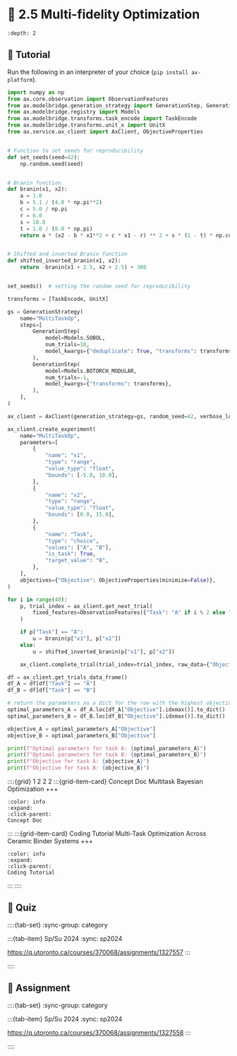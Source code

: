 # 🧩 2.5 Multi-fidelity Optimization

```{contents}
:depth: 2
```

## 🔰 Tutorial

Run the following in an interpreter of your choice (`pip install ax-platform`).

```python
import numpy as np
from ax.core.observation import ObservationFeatures
from ax.modelbridge.generation_strategy import GenerationStep, GenerationStrategy
from ax.modelbridge.registry import Models
from ax.modelbridge.transforms.task_encode import TaskEncode
from ax.modelbridge.transforms.unit_x import UnitX
from ax.service.ax_client import AxClient, ObjectiveProperties


# Function to set seeds for reproducibility
def set_seeds(seed=42):
    np.random.seed(seed)


# Branin function
def branin(x1, x2):
    a = 1.0
    b = 5.1 / (4.0 * np.pi**2)
    c = 5.0 / np.pi
    r = 6.0
    s = 10.0
    t = 1.0 / (8.0 * np.pi)
    return a * (x2 - b * x1**2 + c * x1 - r) ** 2 + s * (1 - t) * np.cos(x1) + s


# Shifted and inverted Branin function
def shifted_inverted_branin(x1, x2):
    return -branin(x1 + 2.5, x2 + 2.5) + 300


set_seeds()  # setting the random seed for reproducibility

transforms = [TaskEncode, UnitX]

gs = GenerationStrategy(
    name="MultiTaskOp",
    steps=[
        GenerationStep(
            model=Models.SOBOL,
            num_trials=10,
            model_kwargs={"deduplicate": True, "transforms": transforms},
        ),
        GenerationStep(
            model=Models.BOTORCH_MODULAR,
            num_trials=-1,
            model_kwargs={"transforms": transforms},
        ),
    ],
)

ax_client = AxClient(generation_strategy=gs, random_seed=42, verbose_logging=False)

ax_client.create_experiment(
    name="MultiTaskOp",
    parameters=[
        {
            "name": "x1",
            "type": "range",
            "value_type": "float",
            "bounds": [-5.0, 10.0],
        },
        {
            "name": "x2",
            "type": "range",
            "value_type": "float",
            "bounds": [0.0, 15.0],
        },
        {
            "name": "Task",
            "type": "choice",
            "values": ["A", "B"],
            "is_task": True,
            "target_value": "B",
        },
    ],
    objectives={"Objective": ObjectiveProperties(minimize=False)},
)

for i in range(40):
    p, trial_index = ax_client.get_next_trial(
        fixed_features=ObservationFeatures({"Task": "A" if i % 2 else "B"})
    )

    if p["Task"] == "A":
        u = branin(p["x1"], p["x2"])
    else:
        u = shifted_inverted_branin(p["x1"], p["x2"])

    ax_client.complete_trial(trial_index=trial_index, raw_data={"Objective": u})

df = ax_client.get_trials_data_frame()
df_A = df[df["Task"] == "A"]
df_B = df[df["Task"] == "B"]

# return the parameters as a dict for the row with the highest objective value
optimal_parameters_A = df_A.loc[df_A["Objective"].idxmax()].to_dict()
optimal_parameters_B = df_B.loc[df_B["Objective"].idxmax()].to_dict()

objective_A = optimal_parameters_A["Objective"]
objective_B = optimal_parameters_B["Objective"]

print(f"Optimal parameters for task A: {optimal_parameters_A}")
print(f"Optimal parameters for task B: {optimal_parameters_B}")
print(f"Objective for task A: {objective_A}")
print(f"Objective for task B: {objective_B}")
```

::::{grid} 1 2 2 2
:::{grid-item-card} Concept Doc
Multitask Bayesian Optimization
+++
```{button-link} https://honegumi.readthedocs.io/en/latest/curriculum/concepts/multitask/multitask.html
:color: info
:expand:
:click-parent:
Concept Doc
```
:::
:::{grid-item-card} Coding Tutorial
Multi-Task Optimization Across Ceramic Binder Systems
+++
```{button-link} https://honegumi.readthedocs.io/en/latest/curriculum/tutorials/multitask/multitask.html
:color: info
:expand:
:click-parent:
Coding Tutorial
```
:::
::::

## 🚀 Quiz

::::{tab-set}
:sync-group: category

:::{tab-item} Sp/Su 2024
:sync: sp2024

https://q.utoronto.ca/courses/370068/assignments/1327557
:::

::::

## 📄 Assignment

::::{tab-set}
:sync-group: category

:::{tab-item} Sp/Su 2024
:sync: sp2024

https://q.utoronto.ca/courses/370068/assignments/1327558
:::

::::
